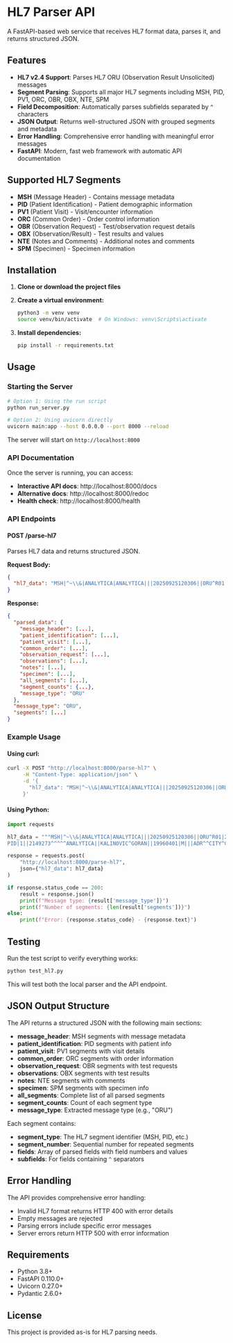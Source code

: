 # HL7 Parser API

A FastAPI-based web service that receives HL7 format data, parses it, and returns structured JSON.

## Features

- **HL7 v2.4 Support**: Parses HL7 ORU (Observation Result Unsolicited) messages
- **Segment Parsing**: Supports all major HL7 segments including MSH, PID, PV1, ORC, OBR, OBX, NTE, SPM
- **Field Decomposition**: Automatically parses subfields separated by `^` characters
- **JSON Output**: Returns well-structured JSON with grouped segments and metadata
- **Error Handling**: Comprehensive error handling with meaningful error messages
- **FastAPI**: Modern, fast web framework with automatic API documentation

## Supported HL7 Segments

- **MSH** (Message Header) - Contains message metadata
- **PID** (Patient Identification) - Patient demographic information
- **PV1** (Patient Visit) - Visit/encounter information
- **ORC** (Common Order) - Order control information
- **OBR** (Observation Request) - Test/observation request details
- **OBX** (Observation/Result) - Test results and values
- **NTE** (Notes and Comments) - Additional notes and comments
- **SPM** (Specimen) - Specimen information

## Installation

1. **Clone or download the project files**

2. **Create a virtual environment:**
   ```bash
   python3 -m venv venv
   source venv/bin/activate  # On Windows: venv\Scripts\activate
   ```

3. **Install dependencies:**
   ```bash
   pip install -r requirements.txt
   ```

## Usage

### Starting the Server

```bash
# Option 1: Using the run script
python run_server.py

# Option 2: Using uvicorn directly
uvicorn main:app --host 0.0.0.0 --port 8000 --reload
```

The server will start on `http://localhost:8000`

### API Documentation

Once the server is running, you can access:
- **Interactive API docs**: http://localhost:8000/docs
- **Alternative docs**: http://localhost:8000/redoc
- **Health check**: http://localhost:8000/health

### API Endpoints

#### POST /parse-hl7

Parses HL7 data and returns structured JSON.

**Request Body:**
```json
{
  "hl7_data": "MSH|^~\\&|ANALYTICA|ANALYTICA|||20250925120306||ORU^R01|27061608|P|2.4||||||8859\nPID|1||2149273^^^^^ANALYTICA||KALINOVIC^GORAN||19960401|M|||ADR^^CITY^CITY^ZIP^COUNTRY||TEL||"
}
```

**Response:**
```json
{
  "parsed_data": {
    "message_header": [...],
    "patient_identification": [...],
    "patient_visit": [...],
    "common_order": [...],
    "observation_request": [...],
    "observations": [...],
    "notes": [...],
    "specimen": [...],
    "all_segments": [...],
    "segment_counts": {...},
    "message_type": "ORU"
  },
  "message_type": "ORU",
  "segments": [...]
}
```

### Example Usage

#### Using curl:
```bash
curl -X POST "http://localhost:8000/parse-hl7" \
     -H "Content-Type: application/json" \
     -d '{
       "hl7_data": "MSH|^~\\&|ANALYTICA|ANALYTICA|||20250925120306||ORU^R01|27061608|P|2.4||||||8859\nPID|1||2149273^^^^^ANALYTICA||KALINOVIC^GORAN||19960401|M|||ADR^^CITY^CITY^ZIP^COUNTRY||TEL||"
     }'
```

#### Using Python:
```python
import requests

hl7_data = """MSH|^~\\&|ANALYTICA|ANALYTICA|||20250925120306||ORU^R01|27061608|P|2.4||||||8859
PID|1||2149273^^^^^ANALYTICA||KALINOVIC^GORAN||19960401|M|||ADR^^CITY^CITY^ZIP^COUNTRY||TEL||"""

response = requests.post(
    "http://localhost:8000/parse-hl7",
    json={"hl7_data": hl7_data}
)

if response.status_code == 200:
    result = response.json()
    print(f"Message type: {result['message_type']}")
    print(f"Number of segments: {len(result['segments'])}")
else:
    print(f"Error: {response.status_code} - {response.text}")
```

## Testing

Run the test script to verify everything works:

```bash
python test_hl7.py
```

This will test both the local parser and the API endpoint.

## JSON Output Structure

The API returns a structured JSON with the following main sections:

- **message_header**: MSH segments with message metadata
- **patient_identification**: PID segments with patient info
- **patient_visit**: PV1 segments with visit details
- **common_order**: ORC segments with order information
- **observation_request**: OBR segments with test requests
- **observations**: OBX segments with test results
- **notes**: NTE segments with comments
- **specimen**: SPM segments with specimen info
- **all_segments**: Complete list of all parsed segments
- **segment_counts**: Count of each segment type
- **message_type**: Extracted message type (e.g., "ORU")

Each segment contains:
- **segment_type**: The HL7 segment identifier (MSH, PID, etc.)
- **segment_number**: Sequential number for repeated segments
- **fields**: Array of parsed fields with field numbers and values
- **subfields**: For fields containing `^` separators

## Error Handling

The API provides comprehensive error handling:
- Invalid HL7 format returns HTTP 400 with error details
- Empty messages are rejected
- Parsing errors include specific error messages
- Server errors return HTTP 500 with error information

## Requirements

- Python 3.8+
- FastAPI 0.110.0+
- Uvicorn 0.27.0+
- Pydantic 2.6.0+

## License

This project is provided as-is for HL7 parsing needs.